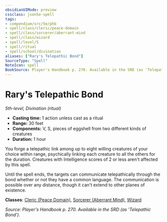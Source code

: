 ```yaml
---
obsidianUIMode: preview
cssclass: json5e-spell
tags:
- compendium/src/5e/phb
- spell/class/cleric/peace-domain
- spell/class/sorcerer/aberrant-mind
- spell/class/wizard
- spell/level/5
- spell/ritual
- spell/school/divination
aliases: ["Rary's Telepathic Bond"]
SourceType: "Spell"
NoteIcon: spell
BookSource: Player's Handbook p. 270. Available in the SRD (as 'Telepathic Bond').
---
```

# Rary's Telepathic Bond
*5th-level, Divination (ritual)*  

- **Casting time:** 1 action unless cast as a ritual
- **Range:** 30 feet
- **Components:** V, S, pieces of eggshell from two different kinds of creatures
- **Duration:** 1 hour

You forge a telepathic link among up to eight willing creatures of your choice within range, psychically linking each creature to all the others for the duration. Creatures with Intelligence scores of 2 or less aren't affected by this spell.

Until the spell ends, the targets can communicate telepathically through the bond whether or not they have a common language. The communication is possible over any distance, though it can't extend to other planes of existence.

**Classes**: [Cleric (Peace Domain)](/3-Mechanics/CLI/classes/cleric-peace-domain-tce.md), [Sorcerer (Aberrant Mind)](/3-Mechanics/CLI/classes/sorcerer-aberrant-mind-tce.md), [Wizard](/3-Mechanics/CLI/classes/wizard.md)

*Source: Player's Handbook p. 270. Available in the SRD (as 'Telepathic Bond').*